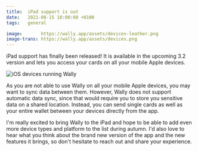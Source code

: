 ```yaml
---
title:  iPad support is out
date:   2021-08-15 18:00:00 +0100
tags:   general

image:       https://wally.app/assets/devices-leather.png
image-trans: https://wally.app/assets/devices.png
---
```


iPad support has finally been released! It is available in the upcoming 3.2 version and lets you access your cards on all your mobile Apple devices.

![iOS devices running Wally]({{page.image-trans}} "Wally is now available on iPad")

As you are not able to use Wally on all your mobile Apple devices, you may want to sync data between them. However, Wally does not support automatic data sync, since that would require you to store you sensitive data on a shared location. Instead, you can send single cards as well as your entire wallet between your devices directly from the app.

I'm really excited to bring Wally to the iPad and hope to be able to add even more device types and platform to the list during autumn. I'd also love to hear what you think about the brand new version of the app and the new features it brings, so don't hesitate to reach out and share your experience.